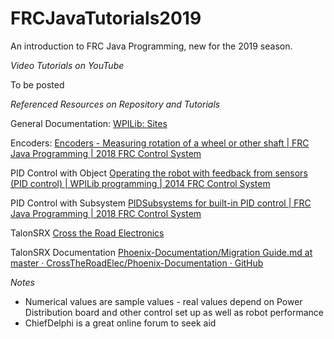 # FRCJavaTutorials2019
An introduction to FRC Java Programming, new for the 2019 season.

*Video Tutorials on YouTube*

To be posted

*Referenced Resources on Repository and Tutorials*

General Documentation: [WPILib: Sites](https://wpilib.screenstepslive.com/s)

Encoders: [Encoders - Measuring rotation of a wheel or other shaft | FRC Java Programming | 2018 FRC Control System](https://wpilib.screenstepslive.com/s/currentCS/m/java/l/599717-encoders-measuring-rotation-of-a-wheel-or-other-shaft)

PID Control with Object [Operating the robot with feedback from sensors (PID control) | WPILib programming | 2014 FRC Control System](https://wpilib.screenstepslive.com/s/3120/m/7912/l/79828-operating-the-robot-with-feedback-from-sensors-pid-control)

PID Control with Subsystem [PIDSubsystems for built-in PID control | FRC Java Programming | 2018 FRC Control System](https://wpilib.screenstepslive.com/s/currentCS/m/java/l/599736-pidsubsystems-for-built-in-pid-control)

TalonSRX  [Cross the Road Electronics](http://www.ctr-electronics.com/talon-srx.html)

TalonSRX Documentation [Phoenix-Documentation/Migration Guide.md at master · CrossTheRoadElec/Phoenix-Documentation · GitHub](https://github.com/CrossTheRoadElec/Phoenix-Documentation/blob/master/Migration%20Guide.md)

*Notes*

- Numerical values are sample values - real values depend on Power Distribution board and other control set up as well as robot performance
- ChiefDelphi is a great online forum to seek aid
